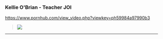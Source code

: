### Kellie O'Brian - Teacher JOI
https://www.pornhub.com/view_video.php?viewkey=ph59984a97990b3
>![](https://di.phncdn.com/videos/201708/19/129180581/original/(m=ecuKGgaaaa)(mh=0U1EmxWAIk2UPb59)12.jpg)
---

